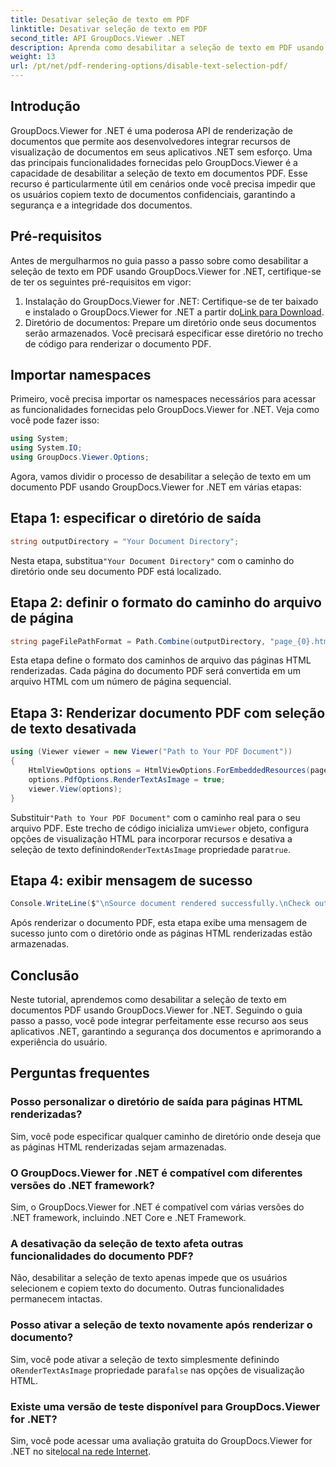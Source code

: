 ```yaml
---
title: Desativar seleção de texto em PDF
linktitle: Desativar seleção de texto em PDF
second_title: API GroupDocs.Viewer .NET
description: Aprenda como desabilitar a seleção de texto em PDF usando GroupDocs.Viewer for .NET. Siga nosso guia passo a passo para uma integração perfeita.
weight: 13
url: /pt/net/pdf-rendering-options/disable-text-selection-pdf/
---
```

## Introdução
GroupDocs.Viewer for .NET é uma poderosa API de renderização de documentos que permite aos desenvolvedores integrar recursos de visualização de documentos em seus aplicativos .NET sem esforço. Uma das principais funcionalidades fornecidas pelo GroupDocs.Viewer é a capacidade de desabilitar a seleção de texto em documentos PDF. Esse recurso é particularmente útil em cenários onde você precisa impedir que os usuários copiem texto de documentos confidenciais, garantindo a segurança e a integridade dos documentos.
## Pré-requisitos
Antes de mergulharmos no guia passo a passo sobre como desabilitar a seleção de texto em PDF usando GroupDocs.Viewer for .NET, certifique-se de ter os seguintes pré-requisitos em vigor:
1.  Instalação do GroupDocs.Viewer for .NET: Certifique-se de ter baixado e instalado o GroupDocs.Viewer for .NET a partir do[Link para Download](https://releases.groupdocs.com/viewer/net/).
2. Diretório de documentos: Prepare um diretório onde seus documentos serão armazenados. Você precisará especificar esse diretório no trecho de código para renderizar o documento PDF.

## Importar namespaces
Primeiro, você precisa importar os namespaces necessários para acessar as funcionalidades fornecidas pelo GroupDocs.Viewer for .NET. Veja como você pode fazer isso:

```csharp
using System;
using System.IO;
using GroupDocs.Viewer.Options;
```

Agora, vamos dividir o processo de desabilitar a seleção de texto em um documento PDF usando GroupDocs.Viewer for .NET em várias etapas:
## Etapa 1: especificar o diretório de saída
```csharp
string outputDirectory = "Your Document Directory";
```
 Nesta etapa, substitua`"Your Document Directory"` com o caminho do diretório onde seu documento PDF está localizado.
## Etapa 2: definir o formato do caminho do arquivo de página
```csharp
string pageFilePathFormat = Path.Combine(outputDirectory, "page_{0}.html");
```
Esta etapa define o formato dos caminhos de arquivo das páginas HTML renderizadas. Cada página do documento PDF será convertida em um arquivo HTML com um número de página sequencial.
## Etapa 3: Renderizar documento PDF com seleção de texto desativada
```csharp
using (Viewer viewer = new Viewer("Path to Your PDF Document"))
{
    HtmlViewOptions options = HtmlViewOptions.ForEmbeddedResources(pageFilePathFormat);
    options.PdfOptions.RenderTextAsImage = true;
    viewer.View(options);
}
```
 Substituir`"Path to Your PDF Document"` com o caminho real para o seu arquivo PDF. Este trecho de código inicializa um`Viewer` objeto, configura opções de visualização HTML para incorporar recursos e desativa a seleção de texto definindo`RenderTextAsImage` propriedade para`true`.
## Etapa 4: exibir mensagem de sucesso
```csharp
Console.WriteLine($"\nSource document rendered successfully.\nCheck output in {outputDirectory}.");
```
Após renderizar o documento PDF, esta etapa exibe uma mensagem de sucesso junto com o diretório onde as páginas HTML renderizadas estão armazenadas.

## Conclusão
Neste tutorial, aprendemos como desabilitar a seleção de texto em documentos PDF usando GroupDocs.Viewer for .NET. Seguindo o guia passo a passo, você pode integrar perfeitamente esse recurso aos seus aplicativos .NET, garantindo a segurança dos documentos e aprimorando a experiência do usuário.
## Perguntas frequentes
### Posso personalizar o diretório de saída para páginas HTML renderizadas?
Sim, você pode especificar qualquer caminho de diretório onde deseja que as páginas HTML renderizadas sejam armazenadas.
### O GroupDocs.Viewer for .NET é compatível com diferentes versões do .NET framework?
Sim, o GroupDocs.Viewer for .NET é compatível com várias versões do .NET framework, incluindo .NET Core e .NET Framework.
### A desativação da seleção de texto afeta outras funcionalidades do documento PDF?
Não, desabilitar a seleção de texto apenas impede que os usuários selecionem e copiem texto do documento. Outras funcionalidades permanecem intactas.
### Posso ativar a seleção de texto novamente após renderizar o documento?
 Sim, você pode ativar a seleção de texto simplesmente definindo o`RenderTextAsImage` propriedade para`false` nas opções de visualização HTML.
### Existe uma versão de teste disponível para GroupDocs.Viewer for .NET?
 Sim, você pode acessar uma avaliação gratuita do GroupDocs.Viewer for .NET no site[local na rede Internet](https://releases.groupdocs.com/).